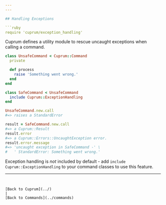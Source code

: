 ```yaml
---
---

## Handling Exceptions

```ruby
require 'cuprum/exception_handling'
```

Cuprum defines a utility module to rescue uncaught exceptions when calling a command.

```ruby
class UnsafeCommand < Cuprum::Command
  private

  def process
    raise 'Something went wrong.'
  end
end

class SafeCommand < UnsafeCommand
  include Cuprum::ExceptionHandling
end

UnsafeCommand.new.call
#=> raises a StandardError

result = SafeCommand.new.call
#=> a Cuprum::Result
result.error
#=> a Cuprum::Errors::UncaughtException error.
result.error.message
#=> 'uncaught exception in SafeCommand -' \
#   ' StandardError: Something went wrong.'
```

Exception handling is *not* included by default - add `include Cuprum::ExceptionHandling` to your command classes to use this feature.

---
```


[Back to Cuprum](../)
|
[Back to Commands](../commands)
